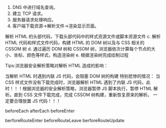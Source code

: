 1. DNS 中进行域名查询。
2. 建立 TCP 请求。
3. 服务器请求处理响应。
4. 客户端下载资源->解析文件->渲染显示页面。

解析 HTML 的头部代码，下载头部代码中的样式资源文件或脚本资源文件
c. 解析 HTML 代码和样式文件代码，构建 HTML 的 DOM 树以及与 CSS 相关的 CSSOM 树
d. 通过遍历 DOM 树和 CSSOM 树，浏览器依次计算每个节点的大小、坐标、颜色等样式，构造渲染树
e. 根据渲染树完成绘制过程

Tips:浏览器安全解析策略对解析 HTML 造成的影响：

当解析 HTML 时遇到内联 JS 代码，会阻塞 DOM 树的构建
特别悲惨的情况： 当 CSS 样式文件没有下载完成时，浏览器解析 HTML 遇到了内联 JS 代码，此时！！！根据浏览器的安全解析策略，浏览器暂停 JS 脚本执行，暂停 HTML 解析。直到 CSS 文件下载完成，完成 CSSOM 树构建，重新恢复原来的解析。
一定要合理放置 JS 代码！！！

beforeEach
afterEach
beforeEnter

berforeRouteEnter
beforeRouteLeave
berforeRouteUpdate
